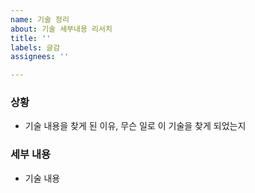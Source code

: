```yaml
---
name: 기술 정리
about: 기술 세부내용 리서치
title: ''
labels: 글감
assignees: ''

---
```


### 상황
* 기술 내용을 찾게 된 이유, 무슨 일로 이 기술을 찾게 되었는지

### 세부 내용
* 기술 내용
